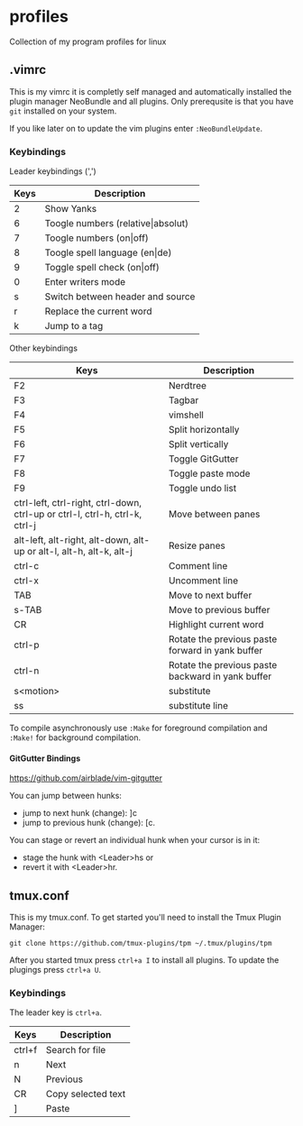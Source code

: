 # profiles
Collection of my program profiles for linux

## .vimrc

This is my vimrc it is completly self managed and automatically installed the plugin manager NeoBundle and all plugins. Only prerequsite is that you have `git` installed on your system.

If you like later on to update the vim plugins enter `:NeoBundleUpdate`.

### Keybindings

Leader keybindings (',')

Keys    | Description
--------|------------
2       | Show Yanks
6       | Toogle numbers (relative\|absolut)
7       | Toogle numbers (on\|off)
8       | Toogle spell language (en\|de)
9       | Toggle spell check (on\|off)
0       | Enter writers mode
s       | Switch between header and source
r       | Replace the current word
k       | Jump to a tag

Other keybindings

Keys        | Description
------------|------------
F2          | Nerdtree
F3          | Tagbar
F4          | vimshell
F5          | Split horizontally
F6          | Split vertically
F7          | Toggle GitGutter
F8          | Toggle paste mode
F9          | Toggle undo list
ctrl-left, ctrl-right, ctrl-down, ctrl-up or ctrl-l, ctrl-h, ctrl-k, ctrl-j | Move between panes
alt-left, alt-right, alt-down, alt-up or alt-l, alt-h, alt-k, alt-j | Resize panes
ctrl-c      | Comment line
ctrl-x      | Uncomment line
TAB         | Move to next buffer
s-TAB       | Move to previous buffer
CR          | Highlight current word
ctrl-p      | Rotate the previous paste forward in yank buffer
ctrl-n      | Rotate the previous paste backward in yank buffer
s\<motion\> | substitute
ss          | substitute line

To compile asynchronously use `:Make` for foreground compilation and `:Make!` for background compilation.

#### GitGutter Bindings
https://github.com/airblade/vim-gitgutter

You can jump between hunks:
* jump to next hunk (change): ]c
* jump to previous hunk (change): [c.

You can stage or revert an individual hunk when your cursor is in it:
* stage the hunk with \<Leader\>hs or
* revert it with \<Leader\>hr.

## tmux.conf

This is my tmux.conf. To get started you'll need to install the Tmux Plugin Manager:

```
git clone https://github.com/tmux-plugins/tpm ~/.tmux/plugins/tpm
```

After you started tmux press `ctrl+a I` to install all plugins. To update the plugings press `ctrl+a U`.

### Keybindings

The leader key is `ctrl+a`.

Keys        | Description
------------|------------
ctrl+f      | Search for file
n           | Next
N           | Previous
CR          | Copy selected text
]           | Paste

